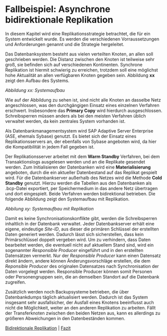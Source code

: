 # Fallbeispiel: Asynchrone bidirektionale Replikation

In diesem Kapitel wird eine Replikationsstrategie betrachtet, die für ein System entwickelt wurde. Es werden die verschiedenen Vorraussetzungen und Anforderungen genannt und die Strategie hergeleitet.

Das Datenbanksystem besteht aus vielen verteilten Knoten, an allen soll geschrieben werden. Die Distanz zwischen den Knoten ist teilweise sehr groß, sie befinden sich auf verschiedenen Kontinenten. Synchrone Replikation ist hiermit schwierig zu erreichen, trotzdem soll eine möglichst hohe Aktualität an allen verfügbaren Knoten gegeben sein. Abbildung **xx** zeigt den Aufbau des Systems.

*Abbildung xx: Systemaufbau*

Wie auf der Abbildung zu sehen ist, sind nicht alle Knoten an dasselbe Netz angeschlossen, was den durchgängigen Einsatz eines einzelnen Verfahren erschwert. Insbesondere das **Primary Copy** wird hierdurch ausgeschlossen. Schreibsperren müssen anders als bei den meisten Verfahren üblich verwaltet werden, da kein zentrales System vorhanden ist.

Als Datenbankmanagementsystem wird SAP Adaptive Server Enterprise (ASE, ehemals Sybase) genutzt. Es bietet sich der Einsatz eines Replikationsservers an, der ebenfalls von Sybase angeboten wird, da hier die Kompatibilität in jedem Fall gegeben ist.

Der Replikationsserver arbeitet mit dem **Warm Standby** Verfahren, bei dem Transaktionslogs ausgelesen werden und an die Replikate gesendet werden. Zum Initialisieren der Datenbanken wird eine **Materialisierung** angeboten, durch die ein aktueller Datenbestand auf das Replikat gespielt wird. Für die Datenbankserver außerhalb des Netzes wird die Methode **Cold Standby** genutzt. Hierzu werden die Tabellen aus den Datenbanken als .bcp-Datei exportiert, per Speichermedium in das andere Netz übertragen und dort eingespielt. Beide Verfahren werden bidirektional betrieben. Die folgende Abbildung zeigt den Systemaufbau mit Replikation.

*Abbilung xy: Systemaufbau mit Replikation*

Damit es keine Synchronisationskonflikte gibt, werden die Schreibsperren inhaltlich in der Datenbank verwaltet. Jeder Datenbankserver erhält eine eigene, eindeutige *Site-ID*, aus dieser die primären Schlüssel der erstellten Daten generiert werden. Dadurch lässt sich sicherstellen, dass kein Primärschlüssel doppelt vergeben wird. Um zu verhindern, dass Daten bearbeitet werden, die eventuell nicht auf aktuellem Stand sind, wird ein sogenannter *Responsible Producer* eingeführt und in den erstellten Datensätzen vermerkt. Nur der *Responsible Producer* kann einen Datensatz direkt ändern, andere können Änderungsvorschläge erstellen, die dem *Reponsible Producer* des originalen Datensatzes nach Synchronisation der Daten vorgelegt werden. Responsible Producer können somit Personen oder Personengruppen sein, die an demselben Standort auf die Datenbank zugreifen.

Zusätzlich werden noch Backupsysteme betrieben, die über Datenbankdumps täglich aktualisiert werden. Dadurch ist das System insgesamt sehr ausfallsicher, der Ausfall eines Knotens beeinflusst auch nicht die Möglichkeit, weiter an den anderen Replikation zu arbeiten. Fällt der Transferknoten zwischen den beiden Netzen aus, kann es allerdings zu größeren Abweichungen in den Datenbeständen kommen.

[Bidirektionale Replikation](06_peer_to_peer.md) | [Fazit]((08_conclusion.md)) 